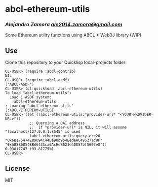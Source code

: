# abcl-ethereum-utils
### _Alejandro Zamora <ale2014.zamora@gmail.com>_

Some Ethereum utility functions using ABCL + Web3J library (WIP)


## Use

Clone this repository to your Quicklisp local-projects folder:

```
CL-USER> (require :abcl-contrib)
NIL
CL-USER> (require :abcl-asdf)
("ABCL-ASDF")
CL-USER> (ql:quickload :abcl-ethereum-utils)
To load "abcl-ethereum-utils":
  Load 1 ASDF system:
    abcl-ethereum-utils
; Loading "abcl-ethereum-utils"
(:ABCL-ETHEREUM-UTILS)
CL-USER> (let ((abcl-ethereum-utils:*provider-url* "<YOUR-PROVIDER-URL>"))
           ;; Querying a DAI address
           ;;  if *provider-url* is NIL, it will assume "localhost/127.0.0.1:8545" is used
           (abcl-ethereum-utils:query-erc20 "0x6B175474E89094C44Da98b954EedeAC495271d0F" "0xAB8B68548Bd6431ca6AcEeB621e4D857bf5695e8"))
0.93817747 (93.81775%)
CL-USER>
```

## License

MIT
